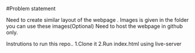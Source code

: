 #Problem statement

Need to create similar layout of the webpage .
Images is given in the folder you can use these images(Optional)
Need to host the webpage in github only.

Instrutions to run this repo..
1.Clone it 
2.Run index.html using live-server
 